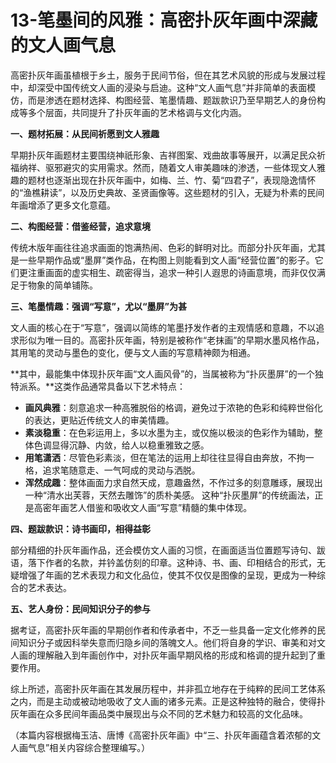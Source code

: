 # 13-笔墨间的风雅：高密扑灰年画中深藏的文人画气息

高密扑灰年画虽植根于乡土，服务于民间节俗，但在其艺术风貌的形成与发展过程中，却深受中国传统文人画的浸染与启迪。这种“文人画气息”并非简单的表面模仿，而是渗透在题材选择、构图经营、笔墨情趣、题跋款识乃至早期艺人的身份构成等多个层面，共同提升了扑灰年画的艺术格调与文化内涵。

**一、题材拓展：从民间祈愿到文人雅趣**

早期扑灰年画题材主要围绕神祇形象、吉祥图案、戏曲故事等展开，以满足民众祈福纳祥、驱邪避灾的实用需求。然而，随着文人审美趣味的渗透，一些体现文人雅趣的题材也逐渐出现在扑灰年画中，如梅、兰、竹、菊“四君子”，表现隐逸情怀的“渔樵耕读”，以及历史典故、圣贤画像等。这些题材的引入，无疑为朴素的民间年画增添了更多文化意蕴。

**二、构图经营：借鉴经营，追求意境**

传统木版年画往往追求画面的饱满热闹、色彩的鲜明对比。而部分扑灰年画，尤其是一些早期作品或“墨屏”类作品，在构图上则能看到文人画“经营位置”的影子。它们更注重画面的虚实相生、疏密得当，追求一种引人遐思的诗画意境，而非仅仅满足于物象的简单铺陈。

**三、笔墨情趣：强调“写意”，尤以“墨屏”为甚**

文人画的核心在于“写意”，强调以简练的笔墨抒发作者的主观情感和意趣，不以追求形似为唯一目的。高密扑灰年画，特别是被称作“老抹画”的早期水墨风格作品，其用笔的灵动与墨色的变化，便与文人画的写意精神颇为相通。

**其中，最能集中体现扑灰年画“文人画风骨”的，当属被称为“扑灰墨屏”的一个独特派系。**这类作品通常具备以下艺术特点：
*   **画风典雅**：刻意追求一种高雅脱俗的格调，避免过于浓艳的色彩和纯粹世俗化的表达，更贴近传统文人的审美情趣。
*   **素淡稳重**：在色彩运用上，多以水墨为主，或仅施以极淡的色彩作为辅助，整体色调显得沉静、内敛，给人以稳重雅致之感。
*   **用笔潇洒**：尽管色彩素淡，但在笔法的运用上却往往显得自由奔放，不拘一格，追求笔随意走、一气呵成的灵动与洒脱。
*   **浑然成趣**：整体画面力求自然天成，意趣盎然，不作过多的刻意雕琢，展现出一种“清水出芙蓉，天然去雕饰”的质朴美感。
这种“扑灰墨屏”的传统画法，正是高密年画艺人借鉴和吸收文人画“写意”精髓的集中体现。

**四、题跋款识：诗书画印，相得益彰**

部分精细的扑灰年画作品，还会模仿文人画的习惯，在画面适当位置题写诗句、跋语，落下作者的名款，并钤盖仿刻的印章。这种诗、书、画、印相结合的形式，无疑增强了年画的艺术表现力和文化品位，使其不仅仅是图像的呈现，更成为一种综合的艺术表达。

**五、艺人身份：民间知识分子的参与**

据考证，高密扑灰年画的早期创作者和传承者中，不乏一些具备一定文化修养的民间知识分子或因科举失意而归隐乡间的落魄文人。他们将自身的学识、审美和对文人画的理解融入到年画创作中，对扑灰年画早期风格的形成和格调的提升起到了重要作用。

综上所述，高密扑灰年画在其发展历程中，并非孤立地存在于纯粹的民间工艺体系之内，而是主动或被动地吸收了文人画的诸多元素。正是这种独特的融合，使得扑灰年画在众多民间年画品类中展现出与众不同的艺术魅力和较高的文化品味。

（本篇内容根据梅玉洁、唐博《高密扑灰年画》中“三、扑灰年画蕴含着浓郁的文人画气息”相关内容综合整理编写。）